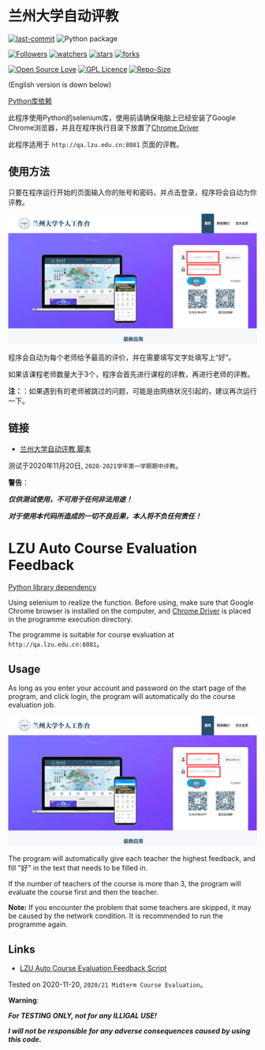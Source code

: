# 兰州大学自动评教

[![last-commit](https://img.shields.io/github/last-commit/HollowMan6/LZU-Auto-Course-Evaluation-Feedback)](../../graphs/commit-activity)
![Python package](https://github.com/HollowMan6/LZU-Auto-Course-Evaluation-Feedback/workflows/Python%20package/badge.svg)

[![Followers](https://img.shields.io/github/followers/HollowMan6?style=social)](https://github.com/HollowMan6?tab=followers)
[![watchers](https://img.shields.io/github/watchers/HollowMan6/LZU-Auto-Course-Evaluation-Feedback?style=social)](../../watchers)
[![stars](https://img.shields.io/github/stars/HollowMan6/LZU-Auto-Course-Evaluation-Feedback?style=social)](../../stargazers)
[![forks](https://img.shields.io/github/forks/HollowMan6/LZU-Auto-Course-Evaluation-Feedback?style=social)](../../network/members)

[![Open Source Love](https://img.shields.io/badge/-%E2%9D%A4%20Open%20Source-Green?style=flat-square&logo=Github&logoColor=white&link=https://hollowman6.github.io/fund.html)](https://hollowman6.github.io/fund.html)
[![GPL Licence](https://img.shields.io/badge/license-GPL-blue)](https://opensource.org/licenses/GPL-3.0/)
[![Repo-Size](https://img.shields.io/github/repo-size/HollowMan6/LZU-Auto-Course-Evaluation-Feedback.svg)](../../archive/master.zip)

(English version is down below)

[Python库依赖](../../network/dependencies)

此程序使用Python的selenium库，使用前请确保电脑上已经安装了Google Chrome浏览器，并且在程序执行目录下放置了[Chrome Driver](https://chromedriver.chromium.org)

此程序适用于 `http://qa.lzu.edu.cn:8081` 页面的评教。

## 使用方法

只要在程序运行开始的页面输入你的账号和密码，并点击登录，程序将会自动为你评教。

![](login.png)

程序会自动为每个老师给予最高的评价，并在需要填写文字处填写上“好”。

如果该课程老师数量大于3个，程序会首先进行课程的评教，再进行老师的评教。

**注：**：如果遇到有的老师被跳过的问题，可能是由网络状况引起的，建议再次运行一下。

## 链接

* [兰州大学自动评教 脚本](LZU-Auto-Course-Evaluation-Feedback.py)

测试于2020年11月20日, `2020-2021学年第一学期期中评教`。

**警告**：

***仅供测试使用，不可用于任何非法用途！***

***对于使用本代码所造成的一切不良后果，本人将不负任何责任！***

# LZU Auto Course Evaluation Feedback

[Python library dependency](../../network/dependencies)

Using selenium to realize the function. Before using, make sure that Google Chrome browser is installed on the computer, and [Chrome Driver](https://chromedriver.chromium.org) is placed in the programme execution directory.

The programme is suitable for course evaluation at `http://qa.lzu.edu.cn:8081`。

## Usage

As long as you enter your account and password on the start page of the program, and click login, the program will automatically do the course evaluation job.

![](login.png)

The program will automatically give each teacher the highest feedback, and fill "好" in the text that needs to be filled in.

If the number of teachers of the course is more than 3, the program will evaluate the course first and then the teacher.

**Note:** If you encounter the problem that some teachers are skipped, it may be caused by the network condition. It is recommended to run the programme again.

## Links

* [LZU Auto Course Evaluation Feedback Script](LZU-Auto-Course-Evaluation-Feedback.py)

Tested on 2020-11-20, `2020/21 Midterm Course Evaluation`。

**Warning**:

***For TESTING ONLY, not for any ILLIGAL USE!***

***I will not be responsible for any adverse consequences caused by using this code.***

